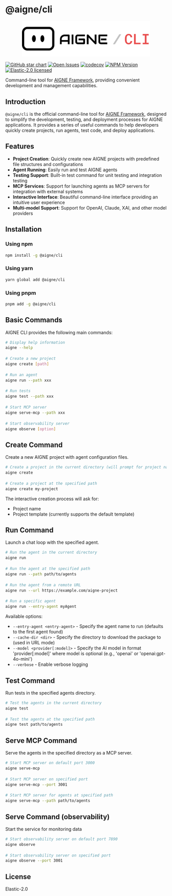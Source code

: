 # @aigne/cli

<p align="center">
  <picture>
    <source srcset="https://raw.githubusercontent.com/AIGNE-io/aigne-framework/main/packages/cli/logo-dark.svg" media="(prefers-color-scheme: dark)">
    <source srcset="https://raw.githubusercontent.com/AIGNE-io/aigne-framework/main/packages/cli/logo.svg" media="(prefers-color-scheme: light)">
    <img src="https://raw.githubusercontent.com/AIGNE-io/aigne-framework/main/packages/cli/logo.svg" alt="AIGNE Logo" width="400" />
  </picture>
</p>

[![GitHub star chart](https://img.shields.io/github/stars/AIGNE-io/aigne-framework?style=flat-square)](https://star-history.com/#AIGNE-io/aigne-framework)
[![Open Issues](https://img.shields.io/github/issues-raw/AIGNE-io/aigne-framework?style=flat-square)](https://github.com/AIGNE-io/aigne-framework/issues)
[![codecov](https://codecov.io/gh/AIGNE-io/aigne-framework/graph/badge.svg?token=DO07834RQL)](https://codecov.io/gh/AIGNE-io/aigne-framework)
[![NPM Version](https://img.shields.io/npm/v/@aigne/cli)](https://www.npmjs.com/package/@aigne/cli)
[![Elastic-2.0 licensed](https://img.shields.io/npm/l/@aigne/cli)](https://github.com/AIGNE-io/aigne-framework/blob/main/LICENSE)

Command-line tool for [AIGNE Framework](https://github.com/AIGNE-io/aigne-framework), providing convenient development and management capabilities.

## Introduction

`@aigne/cli` is the official command-line tool for [AIGNE Framework](https://github.com/AIGNE-io/aigne-framework), designed to simplify the development, testing, and deployment processes for AIGNE applications. It provides a series of useful commands to help developers quickly create projects, run agents, test code, and deploy applications.

## Features

* **Project Creation**: Quickly create new AIGNE projects with predefined file structures and configurations
* **Agent Running**: Easily run and test AIGNE agents
* **Testing Support**: Built-in test command for unit testing and integration testing
* **MCP Services**: Support for launching agents as MCP servers for integration with external systems
* **Interactive Interface**: Beautiful command-line interface providing an intuitive user experience
* **Multi-model Support**: Support for OpenAI, Claude, XAI, and other model providers

## Installation

### Using npm

```bash
npm install -g @aigne/cli
```

### Using yarn

```bash
yarn global add @aigne/cli
```

### Using pnpm

```bash
pnpm add -g @aigne/cli
```

## Basic Commands

AIGNE CLI provides the following main commands:

```bash
# Display help information
aigne --help

# Create a new project
aigne create [path]

# Run an agent
aigne run --path xxx

# Run tests
aigne test --path xxx

# Start MCP server
aigne serve-mcp --path xxx

# Start observability server
aigne observe [option]
```

## Create Command

Create a new AIGNE project with agent configuration files.

```bash
# Create a project in the current directory (will prompt for project name)
aigne create

# Create a project at the specified path
aigne create my-project
```

The interactive creation process will ask for:

* Project name
* Project template (currently supports the default template)

## Run Command

Launch a chat loop with the specified agent.

```bash
# Run the agent in the current directory
aigne run

# Run the agent at the specified path
aigne run --path path/to/agents

# Run the agent from a remote URL
aigne run --url https://example.com/aigne-project

# Run a specific agent
aigne run --entry-agent myAgent
```

Available options:

* `--entry-agent <entry-agent>` - Specify the agent name to run (defaults to the first agent found)
* `--cache-dir <dir>` - Specify the directory to download the package to (used in URL mode)
* `--model <provider[:model]>` - Specify the AI model in format 'provider\[:model]' where model is optional (e.g., 'openai' or 'openai:gpt-4o-mini')
* `--verbose` - Enable verbose logging

## Test Command

Run tests in the specified agents directory.

```bash
# Test the agents in the current directory
aigne test

# Test the agents at the specified path
aigne test path/to/agents
```

## Serve MCP Command

Serve the agents in the specified directory as a MCP server.

```bash
# Start MCP server on default port 3000
aigne serve-mcp

# Start MCP server on specified port
aigne serve-mcp --port 3001

# Start MCP server for agents at specified path
aigne serve-mcp --path path/to/agents
```

## Serve Command (observability)

Start the service for monitoring data

```bash
# Start observability server on default port 7890
aigne observe

# Start observability server on specified port
aigne observe --port 3001
```

## License

Elastic-2.0
